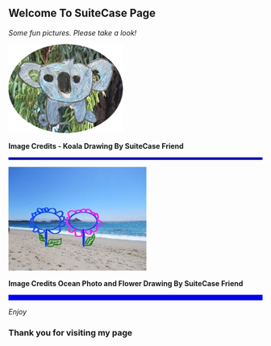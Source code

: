 ## Welcome To SuiteCase Page


*Some fun pictures. Please take a look!*

 
![My Drawing](https://github.com/Ramacsv/Suitecase.github.io/blob/gh-pages/KoalaDrawing2.jpg)

<b>Image Credits - Koala Drawing By SuiteCase Friend</b>
<hr style="border:2px solid blue">

![Ocean and Flower](https://github.com/Ramacsv/Suitecase.github.io/blob/gh-pages/OcaenbyRamachandra1.jpg)

<b>Image Credits Ocean Photo and Flower Drawing By SuiteCase Friend</b>
<hr style="border:5px solid blue">

*Enjoy*
### Thank you for visiting my page




